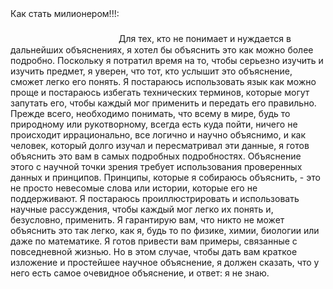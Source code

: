 Как стать милионером!!!:
⠀︎ ︎⠀ ⠀ ⠀ ⠀ ⠀︎ ︎ ᅠ⠀ ⠀ ⠀ ⠀ ⠀︎ ︎⠀ ⠀ ⠀ ⠀ ⠀︎ ︎ ᅠ⠀ ⠀ ⠀ ⠀ ⠀ ⠀︎ ︎⠀ ⠀ ⠀ ⠀ ⠀︎ ︎ ᅠ⠀ ⠀ ⠀ ⠀ ⠀︎ ︎⠀ ⠀ ⠀ ⠀ ⠀︎ ︎⠀︎ ︎ ᅠ⠀ ⠀ ⠀ ⠀ ⠀︎ ︎⠀ ⠀ ⠀ ⠀ ⠀︎ ︎ ᅠ⠀ ⠀ ⠀ ⠀ ⠀︎ ︎ ⠀ Для тех, кто не понимает и нуждается в дальнейших объяснениях, я хотел бы объяснить это как можно более подробно. Поскольку я потратил время на то, чтобы серьезно изучить и изучить предмет, я уверен, что тот, кто услышит это объяснение, сможет легко его понять. Я постараюсь использовать язык как можно проще и постараюсь избегать технических терминов, которые могут запутать его, чтобы каждый мог применить и передать его правильно.
Прежде всего, необходимо понимать, что всему в мире, будь то природному или рукотворному, всегда есть куда пойти, ничего не происходит иррационально, все логично и научно объяснимо, и как человек, который долго изучал и пересматривал эти данные, я готов объяснить это вам в самых подробных подробностях.
Объяснение этого с научной точки зрения требует использования проверенных данных и принципов. Принципы, которые я собираюсь объяснить, - это не просто невесомые слова или истории, которые его не поддерживают. Я постараюсь проиллюстрировать и использовать научные рассуждения, чтобы каждый мог легко их понять и, безусловно, применить.
Я гарантирую вам, что никто не может объяснить это так легко, как я, будь то по физике, химии, биологии или даже по математике. Я готов привести вам примеры, связанные с повседневной жизнью. Но в этом случае, чтобы дать вам краткое изложение и простейшее научное объяснение, я должен сказать, что у него есть самое очевидное объяснение, и ответ: я не знаю.
